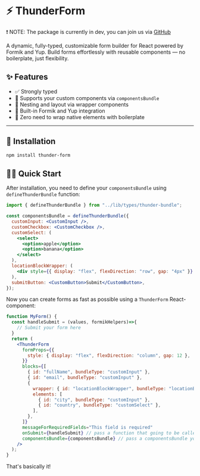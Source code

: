 # ⚡ ThunderForm

❗️ NOTE: The package is currently in dev, you can join us via [GitHub](https://github.com/icy1xtee/thunder-form)

A dynamic, fully-typed, customizable form builder for React powered by Formik and Yup. Build forms effortlessly with reusable components — no boilerplate, just flexibility.

## ✨ Features

- ✅ Strongly typed
- 💅 Supports your custom components via `componentsBundle`
- 🧩 Nesting and layout via wrapper components
- 🧠 Built-in Formik and Yup integration
- 🚫 Zero need to wrap native elements with boilerplate

---

## 🚀 Installation

```bash
npm install thunder-form
```

## ✍🏼 Quick Start

After installation, you need to define your `componentsBundle` using `defineThunderBundle` function:

```jsx
import { defineThunderBundle } from "../lib/types/thunder-bundle";

const componentsBundle = defineThunderBundle({
  customInput: <CustomInput />,
  customCheckbox: <CustomCheckbox />,
  customSelect: (
    <select>
      <option>apple</option>
      <option>banana</option>
    </select>
  ),
  locationBlockWrapper: (
    <div style={{ display: "flex", flexDirection: "row", gap: "4px" }} />
  ),
  submitButton: <CustomButton>Submit</CustomButton>,
});
```

Now you can create forms as fast as possible using a `ThunderForm` React-component:

```jsx
function MyForm() {
  const handleSubmit = (values, formikHelpers)=>{
    // Submit your form here
  }
  return (
    <ThunderForm
      formProps={{
        style: { display: "flex", flexDirection: "column", gap: 12 },
      }}
      blocks={[
        { id: "fullName", bundleType: "customInput" },
        { id: "email", bundleType: "customInput" },
        {
          wrapper: { id: "locationBlockWrapper", bundleType: "locationBlockWrapper" },
          elements: [
            { id: "city", bundleType: "customInput" },
            { id: "country", bundleType: "customSelect" },
          ],
        },
      ]}
      messageForRequiredFields="This field is required"
      onSubmit={handleSubmit} // pass a function that going to be called on form submit
      componentsBundle={componentsBundle} // pass a componentsBundle you created before
    />
  );
}
```

That's basically it!

